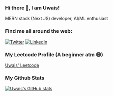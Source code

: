 ### Hi there 👋, I am Uwais!
MERN stack (Next JS) developer, AI/ML enthusiast

### Find me all around the web:
[![Twitter](https://img.shields.io/badge/Twitter-%40uwais_jawed-blue?style=flat-square&logo=twitter)](https://twitter.com/uwais_jawed)
[![LinkedIn](https://img.shields.io/badge/LinkedIn-Uwais_Jawed-blue?style=flat-square&logo=linkedin)](https://www.linkedin.com/in/uwais-jawed-08b9551bb)

[twitter]:(https://twitter.com/uwais_jawed)


### My Leetcode Profile (A beginner atm 😅)
[Uwais' Leetcode](https://leetcode.com/uwaisjawed8081/)

### My Github Stats

[![Uwais's GitHub stats](https://github-readme-stats.vercel.app/api?username=Martial-Geek)](https://github.com/Martial-Geek/github-readme-stats)
<!--
**Martial-Geek/Martial-Geek** is a ✨ _special_ ✨ repository because its `README.md` (this file) appears on your GitHub profile.

Here are some ideas to get you started:

- 🔭 I’m currently working on ...
- 🌱 I’m currently learning ...
- 👯 I’m looking to collaborate on ...
- 🤔 I’m looking for help with ...
- 💬 Ask me about ...
- 📫 How to reach me: ...
- 😄 Pronouns: ...
- ⚡ Fun fact: ...
-->
